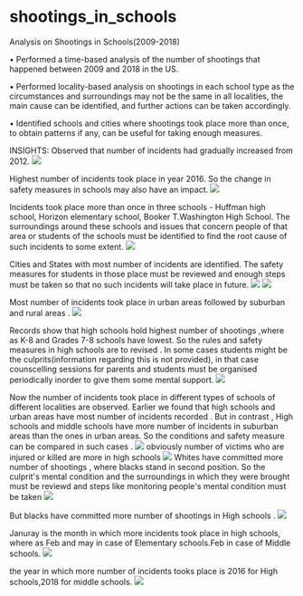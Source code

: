 # shootings_in_schools
Analysis on Shootings in Schools(2009-2018)

•	Performed a time-based analysis of the number of shootings that happened between 2009 and 2018 in the US.

•	Performed locality-based analysis on shootings in each school type as the circumstances and surroundings may not be the same in all localities, the main cause can be identified, and further actions can be taken accordingly.

•	Identified schools and cities where shootings took place more than once, to obtain patterns if any, can be useful for taking enough measures.

INSIGHTS:
Observed that number of incidents had gradually increased from 2012.
![](https://github.com/Vivekgarimella/shootings_in_schools/blob/master/visualizations/yearly%20trend.jpeg)

Highest number of incidents took place in year 2016. So the change in safety measures in schools may also have an impact.
![](https://github.com/Vivekgarimella/shootings_in_schools/blob/master/visualizations/TOtal%20Years.jpeg)

Incidents took place more than once in three schools - Huffman high school, Horizon elementary school, Booker T.Washington High School. The surroundings around these schools and issues that concern people of that area or students of the schools must be identified to find the root cause of such incidents to some extent.
![](https://github.com/Vivekgarimella/shootings_in_schools/blob/master/visualizations/school_times.jpeg)

Cities and States with most number of incidents are identified. The safety measures for students in those place must be reviewed and enough steps must be taken so that no such incidents will take place in future.
![](https://github.com/Vivekgarimella/shootings_in_schools/blob/master/visualizations/city%20vs%20time.jpeg)
![](https://github.com/Vivekgarimella/shootings_in_schools/blob/master/visualizations/state%20vs%20times.jpeg)

Most number of incidents took place in urban areas followed by suburban and rural areas .
![](https://github.com/Vivekgarimella/shootings_in_schools/blob/master/visualizations/Locality%20vs%20number.jpeg)

Records show that high schools hold highest number of shootings ,where as K-8 and Grades 7-8 schools have lowest. So the rules and safety measures in high schools are to revised . In some cases students might be the culprits(information regarding this is not provided), in that case counscelling sessions for parents and students must be organised periodically inorder to give them some mental support.
![](https://github.com/Vivekgarimella/shootings_in_schools/blob/master/visualizations/schooltype.jpeg)

Now the number of incidents took place in different types of schools of different localities are observed. Earlier we found that high schools and urban areas have most number of incidents recorded . But in contrast , High schools and middle schools have more number of incidents in suburban areas than the ones in urban areas. So the conditions and safety measure can be compared in such cases .
![](https://github.com/Vivekgarimella/shootings_in_schools/blob/master/visualizations/locality_schooltype.jpeg)
obviously number of victims who are injured or killed are more in high schools
![](https://github.com/Vivekgarimella/shootings_in_schools/blob/master/visualizations/victims%20school%20type.jpeg)
Whites have committed more number of shootings , where blacks stand in second position. So the culprit's mental condition and the surroundings in which they were brought must be reviewd and steps like monitoring people's mental condition must be taken 
![](https://github.com/Vivekgarimella/shootings_in_schools/blob/master/visualizations/race%20vs%20number.jpeg)

But blacks have committed more number of shootings in High schools .
![](https://github.com/Vivekgarimella/shootings_in_schools/blob/master/visualizations/Race%20school%20type.jpeg)

Januray is the month in which more incidents took place in high schools, where as Feb and may in case of Elementary schools.Feb in case of Middle schools.
![](https://github.com/Vivekgarimella/shootings_in_schools/blob/master/visualizations/schooltypemonth.jpeg)

the year in which more number of incidents tooks place is 2016 for High schools,2018 for middle schools.
![](https://github.com/Vivekgarimella/shootings_in_schools/blob/master/visualizations/Year%40!.jpeg)
